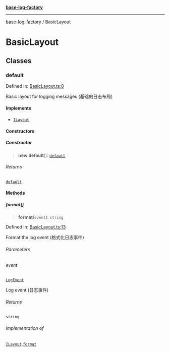 [**base-log-factory**](index.md)

***

[base-log-factory](index.md) / BasicLayout

# BasicLayout

## Classes

### default

Defined in: [BasicLayout.ts:8](https://github.com/fengxinming/log-base/blob/c30fa7fc98ee6693b6730b597d133b63d7a6f155/packages/base-log-factory/src/BasicLayout.ts#L8)

Basic layout for logging messages (基础的日志布局)

#### Implements

- [`ILayout`](typings.md#ilayout)

#### Constructors

##### Constructor

> **new default**(): [`default`](#default)

###### Returns

[`default`](#default)

#### Methods

##### format()

> **format**(`event`): `string`

Defined in: [BasicLayout.ts:13](https://github.com/fengxinming/log-base/blob/c30fa7fc98ee6693b6730b597d133b63d7a6f155/packages/base-log-factory/src/BasicLayout.ts#L13)

Format the log event (格式化日志事件)

###### Parameters

###### event

[`LogEvent`](typings.md#logevent)

Log event (日志事件)

###### Returns

`string`

###### Implementation of

[`ILayout`](typings.md#ilayout).[`format`](typings.md#ilayout#format)
